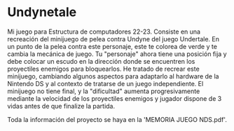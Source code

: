 # Undynetale
 Mi juego para Estructura de computadores 22-23.
 Consiste en una recreación del minijuego de pelea contra Undyne del juego Undertale.
 En un punto de la pelea contra este personaje, este te colorea de verde y te cambia la mecánica de juego.
 Tu "personaje" ahora tiene una posición fija y debe colocar un escudo en la dirección donde se encuentren los proyectiles enemigos para bloquearlos.
 He tratado de recrear este minijuego, cambiando algunos aspectos para adaptarlo al hardware de la Nintendo DS y al contexto de tratarse de un juego independiente.
 El minijuego no tiene final, y la "dificultad" aumenta progresivamente mediante la velocidad de los proyectiles enemigos y jugador dispone de 3 vidas antes de que finalize la partida.

 Toda la información del proyecto se haya en la 'MEMORIA JUEGO NDS.pdf'.
 
